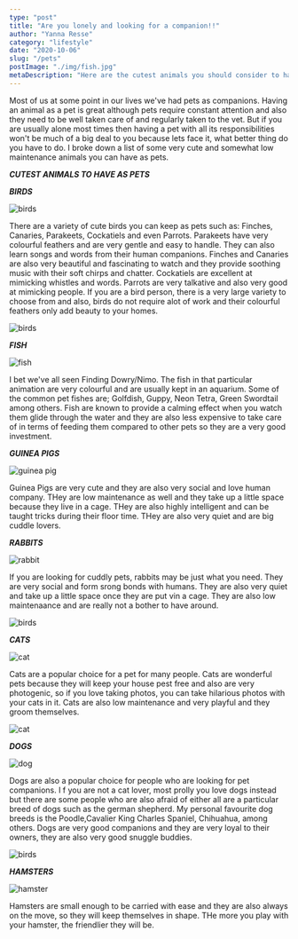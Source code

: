 ```yaml
---
type: "post"
title: "Are you lonely and looking for a companion!!"
author: "Yanna Resse"
category: "lifestyle"
date: "2020-10-06"
slug: "/pets"
postImage: "./img/fish.jpg"
metaDescription: "Here are the cutest animals you should consider to have as pets"
---
```


Most of us at some point in our lives we've had pets as companions. Having an animal as a pet is great although pets require constant attention and also they need to be well taken care of and regularly taken to the vet. But if you are usually alone most times then having a pet with all its responsibilities won't be much of a big deal to you because lets face it, what better thing do you have to do. I broke down a list of some very cute and somewhat low maintenance animals you can have as pets.

_**CUTEST ANIMALS TO HAVE AS PETS**_

_**BIRDS**_

![birds](./img/bird2.jpg)

There are a variety of cute birds you can keep as pets such as: Finches, Canaries, Parakeets, Cockatiels and even Parrots. Parakeets have very colourful feathers and are very gentle and easy to handle. They can also learn songs and words from their human companions. Finches and Canaries are also very beautiful and fascinating to watch and they provide soothing music with their soft chirps and chatter. Cockatiels are excellent at mimicking whistles and words. Parrots are very talkative and also very good at mimicking people. If you are a bird person, there is a very large variety to choose from and also, birds do not require alot of work and their colourful feathers only add beauty to your homes.

![birds](./img/bird.jpg)

_**FISH**_

![fish](./img/fish2.jpg)

I bet we've all seen Finding Dowry/Nimo. The fish in that particular animation are very colourful and are usually kept in an aquarium. Some of the common pet fishes are; Golfdish, Guppy, Neon Tetra, Green Swordtail among others. Fish are known to provide a calming effect when you watch them glide through the water and they are also less expensive to take care of in terms of feeding them compared to other pets so they are a very good investment.

_**GUINEA PIGS**_

![guinea pig](./img/pig.jpg)

Guinea Pigs are very cute and they are also very social and love human company. THey are low maintenance as well and they take up a little space because they live in a cage. THey are also highly intelligent and can be taught tricks during their floor time. THey are also very quiet and are big cuddle lovers.

_**RABBITS**_

![rabbit](./img/rabbit.jpg)

If you are looking for cuddly pets, rabbits may be just what you need. They are very social and form srong bonds with humans. They are also very quiet and take up a little space once they are put vin a cage. They are also low maintenaance and are really not a bother to have around.

![birds](./img/rabbit2.jpg)

_**CATS**_

![cat](./img/cat2.jpg)

Cats are a popular choice for a pet for many people. Cats are wonderful pets because they will keep your house pest free and also are very photogenic, so if you love taking photos, you can take hilarious photos with your cats in it. Cats are also low maintenance and very playful and they groom themselves.

![cat](./img/cat.jpg)

_**DOGS**_

![dog](./img/dog.jpg)

Dogs are also a popular choice for people who are looking for pet companions. I f you are not a cat lover, most prolly you love dogs instead but there are some people who are also afraid of either all are a particular breed of dogs such as the german shepherd. My personal favourite dog breeds is the Poodle,Cavalier King Charles Spaniel, Chihuahua, among others. Dogs are very good companions and they are very loyal to their owners, they are also very good snuggle buddies.

![birds](./img/dog2.jpg)

_**HAMSTERS**_

![hamster](./img/hamster.jpg)

Hamsters are small enough to be carried with ease and they are also always on the move, so they will keep themselves in shape. THe more you play with your hamster, the friendlier they will be.
